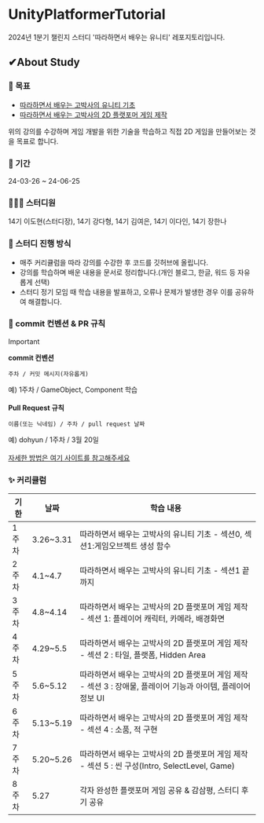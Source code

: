 # UnityPlatformerTutorial
2024년 1분기 챌린지 스터디 '따라하면서 배우는 유니티' 레포지토리입니다.

## ✔About Study
### 🔑 목표
- [따라하면서 배우는 고박사의 유니티 기초](https://www.inflearn.com/course/%EA%B3%A0%EB%B0%95%EC%82%AC-%EC%9C%A0%EB%8B%88%ED%8B%B0-%EA%B8%B0%EC%B4%88#curriculum)
- [따라하면서 배우는 고박사의 2D 플랫포머 게임 제작](https://www.inflearn.com/course/%EA%B3%A0%EB%B0%95%EC%82%AC-2d-%ED%94%8C%EB%9E%AB%ED%8F%AC%EB%A8%B8)

위의 강의를 수강하며 게임 개발을 위한 기술을 학습하고 직접 2D 게임을 만들어보는 것을 목표로 합니다.

### 📅 기간
24-03-26 ~ 24-06-25

### 👨‍👧‍👧 스터디원
14기 이도현(스터디장), 14기 강다형, 14기 김여은, 14기 이다인, 14기 장한나

### 📌 스터디 진행 방식
- 매주 커리큘럼을 따라 강의를 수강한 후 코드를 깃허브에 올립니다.
- 강의를 학습하며 배운 내용을 문서로 정리합니다.(개인 블로그, 한글, 워드 등 자유롭게 선택)
- 스터디 정기 모임 때 학습 내용을 발표하고, 오류나 문제가 발생한 경우 이를 공유하여 해결합니다.


### 💜 commit 컨벤션 & PR 규칙
> [!Important]
> <b>commit 컨벤션</b><br>
> ```
> 주차 / 커밋 메시지(자유롭게)
>```
> 예) 1주차 / GameObject, Component 학습<br>
> <br>
> **Pull Request 규칙**<br>
> ```
> 이름(또는 닉네임) / 주차 / pull request 날짜
> ```
> 예) dohyun / 1주차 / 3월 20일<br><br>
> [자세한 방법은 여기 사이트를 참고해주세요](https://waytocse.tistory.com/59)


### ✨ 커리큘럼
|기한|날짜|학습 내용|
|---|---|---|
|1주차|3.26~3.31|따라하면서 배우는 고박사의 유니티 기초 - 섹션0, 섹션1:게임오브젝트 생성 함수 |
|2주차|4.1~4.7|따라하면서 배우는 고박사의 유니티 기초 - 섹션1 끝까지|
|3주차|4.8~4.14|따라하면서 배우는 고박사의 2D 플랫포머 게임 제작 - 섹션 1: 플레이어 캐릭터, 카메라, 배경화면|
|4주차|4.29~5.5|따라하면서 배우는 고박사의 2D 플랫포머 게임 제작 - 섹션 2 : 타일, 플랫폼, Hidden Area|
|5주차|5.6~5.12|따라하면서 배우는 고박사의 2D 플랫포머 게임 제작 - 섹션 3 : 장애물, 플레이어 기능과 아이템, 플레이어 정보 UI|
|6주차|5.13~5.19|따라하면서 배우는 고박사의 2D 플랫포머 게임 제작 - 섹션 4 : 소품, 적 구현|
|7주차|5.20~5.26|따라하면서 배우는 고박사의 2D 플랫포머 게임 제작 - 섹션 5 : 씬 구성(Intro, SelectLevel, Game)|
|8주차|5.27|각자 완성한 플랫포머 게임 공유 & 감삼평, 스터디 후기 공유|
